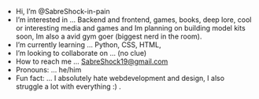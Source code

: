 - Hi, I’m @SabreShock-in-pain
- I’m interested in ... Backend and frontend, games, books, deep lore,
  cool or interesting media and games and Im planning on building model kits soon, Im also a avid gym goer (biggest nerd in the room).
- I’m currently learning ... Python, CSS, HTML, 
- I’m looking to collaborate on ... (no clue)
- How to reach me ... SabreShock19@gmail.com
- Pronouns: ... he/him
- Fun fact: ... I absolutely hate webdevelopment and design, I also struggle a lot with everything :) .

<!---
SabreShock-in-pain/SabreShock-in-pain is a ✨ special ✨ repository because its `README.md` (this file) appears on your GitHub profile.
You can click the Preview link to take a look at your changes.
--->
